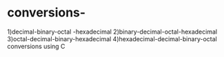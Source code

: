# conversions-
1)decimal-binary-octal -hexadecimal   2)binary-decimal-octal-hexadecimal  3)octal-decimal-binary-hexadecimal  4)hexadecimal-decimal-binary-octal conversions using C
